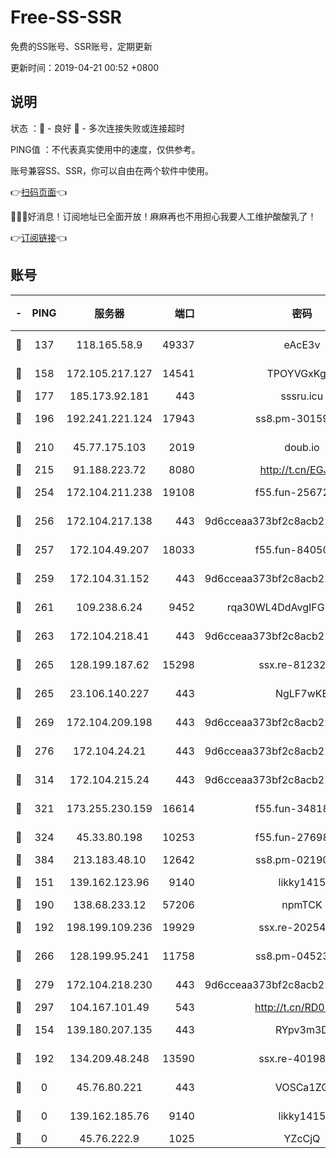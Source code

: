 # Free-SS-SSR

免费的SS账号、SSR账号，定期更新

更新时间：2019-04-21 00:52 +0800

## 说明

状态     ：🙂 - 良好 🙁 - 多次连接失败或连接超时

PING值   ：不代表真实使用中的速度，仅供参考。

账号兼容SS、SSR，你可以自由在两个软件中使用。

👉[扫码页面](https://liesauer.github.io/Free-SS-SSR/)👈

🎉🎉🎉好消息！订阅地址已全面开放！麻麻再也不用担心我要人工维护酸酸乳了！

👉[订阅链接](https://www.liesauer.net/yogurt/subscribe?ACCESS_TOKEN=DAYxR3mMaZAsaqUb)👈

## 账号

|-|PING|服务器|端口|密码|加密方式|区域|
|:----:|:----:|:-----:|-----:|:----:|:----:|:----:|
|🙂|137|118.165.58.9|49337|eAcE3v|chacha20-ietf|TW|
|🙂|158|172.105.217.127|14541|TPOYVGxKglpi|aes-256-cfb|JP|
|🙂|177|185.173.92.181|443|sssru.icu|rc4-md5|RU|
|🙂|196|192.241.221.124|17943|ss8.pm-30159735|aes-256-cfb|US|
|🙂|210|45.77.175.103|2019|doub.io|aes-128-ctr|SG|
|🙂|215|91.188.223.72|8080|http://t.cn/EGJIyrl|rc4-md5|RU|
|🙂|254|172.104.211.238|19108|f55.fun-25672801|aes-256-cfb|US|
|🙂|256|172.104.217.138|443|9d6cceaa373bf2c8acb22e60b6a58be6|aes-256-cfb|US|
|🙂|257|172.104.49.207|18033|f55.fun-84050556|aes-256-cfb|SG|
|🙂|259|172.104.31.152|443|9d6cceaa373bf2c8acb22e60b6a58be6|aes-256-cfb|US|
|🙂|261|109.238.6.24|9452|rqa30WL4DdAvgIFG6Fs3znzTa|aes-256-cfb|FR|
|🙂|263|172.104.218.41|443|9d6cceaa373bf2c8acb22e60b6a58be6|aes-256-cfb|US|
|🙂|265|128.199.187.62|15298|ssx.re-81232665|aes-256-cfb|SG|
|🙂|265|23.106.140.227|443|NgLF7wKB|aes-256-cfb|US|
|🙂|269|172.104.209.198|443|9d6cceaa373bf2c8acb22e60b6a58be6|aes-256-cfb|US|
|🙂|276|172.104.24.21|443|9d6cceaa373bf2c8acb22e60b6a58be6|aes-256-cfb|US|
|🙂|314|172.104.215.24|443|9d6cceaa373bf2c8acb22e60b6a58be6|aes-256-cfb|US|
|🙂|321|173.255.230.159|16614|f55.fun-34818706|aes-256-cfb|US|
|🙂|324|45.33.80.198|10253|f55.fun-27698547|aes-256-cfb|US|
|🙂|384|213.183.48.10|12642|ss8.pm-02190555|rc4-md5|RU|
|🙂|151|139.162.123.96|9140|likky1415|aes-256-cfb|JP|
|🙂|190|138.68.233.12|57206|npmTCK|rc4-md5|US|
|🙂|192|198.199.109.236|19929|ssx.re-20254148|aes-256-cfb|US|
|🙂|266|128.199.95.241|11758|ss8.pm-04523881|aes-256-cfb|SG|
|🙂|279|172.104.218.230|443|9d6cceaa373bf2c8acb22e60b6a58be6|aes-256-cfb|US|
|🙂|297|104.167.101.49|543|http://t.cn/RD0D7sx|rc4-md5|CA|
|🙁|154|139.180.207.135|443|RYpv3m3D|aes-256-cfb|JP|
|🙁|192|134.209.48.248|13590|ssx.re-40198259|aes-256-cfb|US|
|🙁|0|45.76.80.221|443|VOSCa1ZG|aes-256-cfb|DE|
|🙁|0|139.162.185.76|9140|likky1415|aes-256-cfb|DE|
|🙁|0|45.76.222.9|1025|YZcCjQ|rc4-md5|JP|
